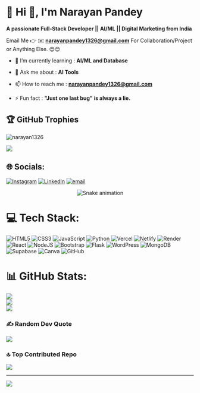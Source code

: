 <h1 align="left">💫 Hi 👋, I'm Narayan Pandey</h1>

**A passionate Full-Stack Developer || AI/ML || Digital Marketing from India**

Email Me 👉 ✉️ **narayanpandey1326@gmail.com** For Collaboration/Project or Anything Else. 😊😊

- 🌱 I’m currently learning : **AI/ML and Database**

- 💬 Ask me about : **AI Tools**
  
- 📫 How to reach me : **narayanpandey1326@gmail.com**
  
- ⚡ Fun fact : **"Just one last bug" is always a lie.**

## 🏆 GitHub Trophies
<p align="left"> <img src="https://komarev.com/ghpvc/?username=narayan1326&label=Profile%20views&color=0e75b6&style=flat" alt="narayan1326" /> </p>

![](https://github-profile-trophy.vercel.app/?username=Narayan1326&theme=default_repocard&no-frame=false&no-bg=false&margin-w=4)


## 🌐 Socials:
[![Instagram](https://img.shields.io/badge/Instagram-%23E4405F.svg?logo=Instagram&logoColor=white)](https://instagram.com/narayan.hereee) 
[![LinkedIn](https://img.shields.io/badge/LinkedIn-%230077B5.svg?logo=linkedin&logoColor=white)](https://linkedin.com/in/narayan-webdev) 
[![email](https://img.shields.io/badge/Email-D14836?logo=gmail&logoColor=white)](mailto:narayanpandey1326@gmail.com)

<!-- Snake Game Repo View -->

<div align="center">
  <img src="https://profile-readme-generator.com/assets/snake.svg" alt="Snake animation" />
</div>

# 💻 Tech Stack:
![HTML5](https://img.shields.io/badge/html5-%23E34F26.svg?style=flat&logo=html5&logoColor=white) 
![CSS3](https://img.shields.io/badge/css3-%231572B6.svg?style=flat&logo=css3&logoColor=white) 
![JavaScript](https://img.shields.io/badge/javascript-%23323330.svg?style=flat&logo=javascript&logoColor=%23F7DF1E) 
![Python](https://img.shields.io/badge/python-3670A0?style=flat&logo=python&logoColor=ffdd54) 
![Vercel](https://img.shields.io/badge/vercel-%23000000.svg?style=flat&logo=vercel&logoColor=white) 
![Netlify](https://img.shields.io/badge/netlify-%23000000.svg?style=flat&logo=netlify&logoColor=#00C7B7) 
![Render](https://img.shields.io/badge/Render-%46E3B7.svg?style=flat&logo=render&logoColor=white) 
![React](https://img.shields.io/badge/react-%2320232a.svg?style=flat&logo=react&logoColor=%2361DAFB) 
![NodeJS](https://img.shields.io/badge/node.js-6DA55F?style=flat&logo=node.js&logoColor=white) 
![Bootstrap](https://img.shields.io/badge/bootstrap-%238511FA.svg?style=flat&logo=bootstrap&logoColor=white) 
![Flask](https://img.shields.io/badge/flask-%23000.svg?style=flat&logo=flask&logoColor=white) 
![WordPress](https://img.shields.io/badge/WordPress-%23117AC9.svg?style=flat&logo=WordPress&logoColor=white) 
![MongoDB](https://img.shields.io/badge/MongoDB-%234ea94b.svg?style=flat&logo=mongodb&logoColor=white) 
![Supabase](https://img.shields.io/badge/Supabase-3ECF8E?style=flat&logo=supabase&logoColor=white) 
![Canva](https://img.shields.io/badge/Canva-%2300C4CC.svg?style=flat&logo=Canva&logoColor=white) 
![GitHub](https://img.shields.io/badge/github-%23121011.svg?style=flat&logo=github&logoColor=white)

# 📊 GitHub Stats:
![](https://github-readme-stats.vercel.app/api?username=Narayan1326&theme=blue-green&hide_border=false&include_all_commits=true&count_private=false)<br/>
![](https://nirzak-streak-stats.vercel.app/?user=Narayan1326&theme=blue-green&hide_border=false)<br/>
![](https://github-readme-stats.vercel.app/api/top-langs/?username=Narayan1326&theme=blue-green&hide_border=false&include_all_commits=true&count_private=false&layout=compact)

### ✍️ Random Dev Quote
![](https://quotes-github-readme.vercel.app/api?type=horizontal&theme=radical)

### 🔝 Top Contributed Repo
![](https://github-contributor-stats.vercel.app/api?username=Narayan1326&limit=5&theme=transparent&combine_all_yearly_contributions=true)

---
[![](https://visitcount.itsvg.in/api?id=Narayan1326&icon=0&color=0)](https://visitcount.itsvg.in)

<!-- Proudly created with GPRM ( https://gprm.itsvg.in ) -->
